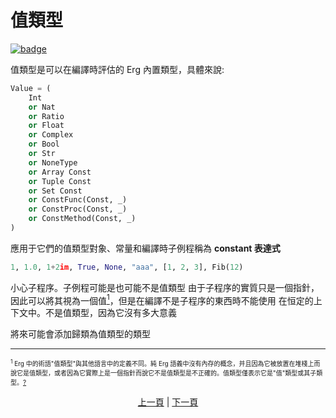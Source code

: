 # 值類型

[![badge](https://img.shields.io/endpoint.svg?url=https%3A%2F%2Fgezf7g7pd5.execute-api.ap-northeast-1.amazonaws.com%2Fdefault%2Fsource_up_to_date%3Fowner%3Derg-lang%26repos%3Derg%26ref%3Dmain%26path%3Ddoc/EN/syntax/type/08_value.md%26commit_hash%3Db713e6f5cf9570255ccf44d14166cb2a9984f55a)](https://gezf7g7pd5.execute-api.ap-northeast-1.amazonaws.com/default/source_up_to_date?owner=erg-lang&repos=erg&ref=main&path=doc/EN/syntax/type/08_value.md&commit_hash=b713e6f5cf9570255ccf44d14166cb2a9984f55a)

值類型是可以在編譯時評估的 Erg 內置類型，具體來說: 

```python
Value = (
    Int
    or Nat
    or Ratio
    or Float
    or Complex
    or Bool
    or Str
    or NoneType
    or Array Const
    or Tuple Const
    or Set Const
    or ConstFunc(Const, _)
    or ConstProc(Const, _)
    or ConstMethod(Const, _)
)
```

應用于它們的值類型對象、常量和編譯時子例程稱為 __constant 表達式__

```python
1, 1.0, 1+2im, True, None, "aaa", [1, 2, 3], Fib(12)
```

小心子程序。子例程可能是也可能不是值類型
由于子程序的實質只是一個指針，因此可以將其視為一個值[<sup id="f1">1</sup>](#1)，但是在編譯不是子程序的東西時不能使用 在恒定的上下文中。不是值類型，因為它沒有多大意義

將來可能會添加歸類為值類型的類型

---

<span id="1" style="font-size:x-small"><sup>1</sup> Erg 中的術語"值類型"與其他語言中的定義不同。純 Erg 語義中沒有內存的概念，并且因為它被放置在堆棧上而說它是值類型，或者因為它實際上是一個指針而說它不是值類型是不正確的。值類型僅表示它是"值"類型或其子類型。[?](#f1)</span>

<p align='center'>
    <a href='./07_patch.md'>上一頁</a> | <a href='./09_attributive.md'>下一頁</a>
</p>